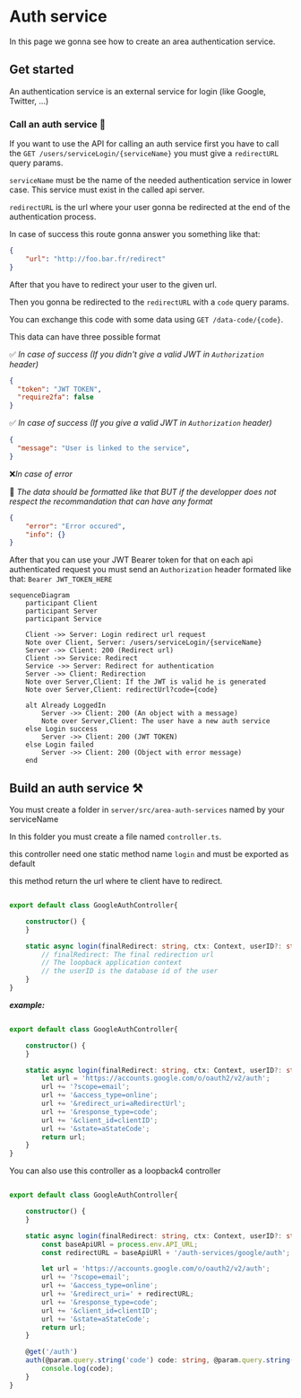 # Auth service

In this page we gonna see how to create an area authentication service.

## Get started

An authentication service is an external service for login (like Google, Twitter, ...)

### Call an auth service 📣

If you want to use the API for calling an auth service first you have to call the `GET /users/serviceLogin/{serviceName}` you must give a `redirectURL` query params.

`serviceName` must be the name of the needed authentication service in lower case. This service must exist in the called api server.

`redirectURL` is the url where your user gonna be redirected at the end of the authentication process.

In case of success this route gonna answer you something like that:

```json
{
    "url": "http://foo.bar.fr/redirect"
}
```

After that you have to redirect your user to the given url.

Then you gonna be redirected to the `redirectURL` with a `code` query params.

You can exchange this code with some data using `GET /data-code/{code}`.

This data can have three possible format

✅ *In case of success (If you didn't give a valid JWT in `Authorization` header)*
```json
{
  "token": "JWT TOKEN",
  "require2fa": false
}
```
✅ *In case of success (If you give a valid JWT in `Authorization` header)*
```json
{
  "message": "User is linked to the service",
}
```


❌*In case of error*

🔺 *The data should be formatted like that BUT if the developper does not respect the recommandation that can have any format*
```json
{
    "error": "Error occured",
    "info": {}
}
```

After that you can use your JWT Bearer token for that on each api authenticated request you must send an `Authorization` header formated like that: `Bearer JWT_TOKEN_HERE`

```mermaid
sequenceDiagram
    participant Client
    participant Server
    participant Service

    Client ->> Server: Login redirect url request
    Note over Client, Server: /users/serviceLogin/{serviceName}
    Server ->> Client: 200 (Redirect url)
    Client ->> Service: Redirect
    Service ->> Server: Redirect for authentication
    Server ->> Client: Redirection
    Note over Server,Client: If the JWT is valid he is generated
    Note over Server,Client: redirectUrl?code={code}

    alt Already LoggedIn
        Server ->> Client: 200 (An object with a message)
        Note over Server,Client: The user have a new auth service
    else Login success
        Server ->> Client: 200 (JWT TOKEN)
    else Login failed
        Server ->> Client: 200 (Object with error message)
    end

```
## Build an auth service ⚒

You must create a folder in `server/src/area-auth-services` named by your serviceName

In this folder you must create a file named `controller.ts`.

this controller need one static method name `login` and must be exported as default

this method return the url where te client have to redirect.

```ts

export default class GoogleAuthController{

    constructor() {
    }

    static async login(finalRedirect: string, ctx: Context, userID?: string) {
        // finalRedirect: The final redirection url
        // The loopback application context
        // the userID is the database id of the user
    }
}

```

***example:***

```ts

export default class GoogleAuthController{

    constructor() {
    }

    static async login(finalRedirect: string, ctx: Context, userID?: string) {
        let url = 'https://accounts.google.com/o/oauth2/v2/auth';
        url += '?scope=email';
        url += '&access_type=online';
        url += '&redirect_uri=aRedirectUrl';
        url += '&response_type=code';
        url += '&client_id=clientID';
        url += '&state=aStateCode';
        return url;
    }
}

```

You can also use this controller as a loopback4 controller


```ts

export default class GoogleAuthController{

    constructor() {
    }

    static async login(finalRedirect: string, ctx: Context, userID?: string) {
        const baseApiURl = process.env.API_URL;
        const redirectURL = baseApiURl + '/auth-services/google/auth';

        let url = 'https://accounts.google.com/o/oauth2/v2/auth';
        url += '?scope=email';
        url += '&access_type=online';
        url += '&redirect_uri=' + redirectURL;
        url += '&response_type=code';
        url += '&client_id=clientID';
        url += '&state=aStateCode';
        return url;
    }

    @get('/auth')
    auth(@param.query.string('code') code: string, @param.query.string('state') state: string): Promise<string> {
        console.log(code);
    }
}

```